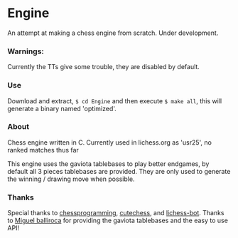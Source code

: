 # Engine

An attempt at making a chess engine from scratch. Under development.

### Warnings: 

Currently the TTs give some trouble, they are disabled by default.

### Use

Download and extract, `$ cd Engine` and then execute `$ make all`, this will generate a binary named 'optimized'.

### About

Chess engine written in C. Currently used in lichess.org as 'usr25', no ranked matches thus far

This engine uses the gaviota tablebases to play better endgames, by default all 3 pieces tablebases are provided. They are only used to generate the winning / drawing move when possible.

### Thanks

Special thanks to [chessprogramming](https://www.chessprogramming.org/Main_Page), [cutechess](https://github.com/cutechess/cutechess), and [lichess-bot](https://github.com/careless25/lichess-bot). Thanks to [Miguel balliroca](https://sites.google.com/site/gaviotachessengine/Home/endgame-tablebases-1) for providing the gaviota tablebases and the easy to use API!